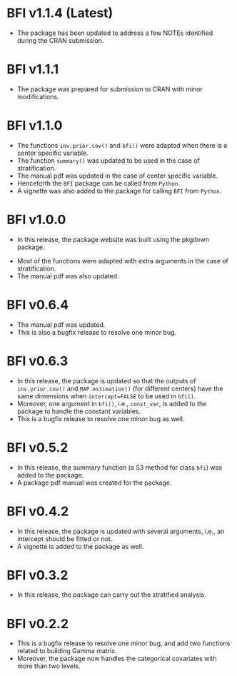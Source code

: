 # BFI v1.1.4 (Latest)
* The package has been updated to address a few NOTEs identified during the CRAN submission.

# BFI v1.1.1
* The package was prepared for submission to CRAN with minor modifications.

# BFI v1.1.0
* The functions `inv.prior.cov()` and `bfi()` were adapted when there is a center specific variable.
* The function `summary()` was updated to be used in the case of stratification.
* The manual pdf was updated in the case of center specific variable.
* Henceforth the `BFI` package can be called from `Python`. 
* A vignette was also added to the package for calling `BFI` from `Python`.

# BFI v1.0.0
+ In this release, the package website was built using the pkgdown package.
* Most of the functions were adapted with extra arguments in the case of stratification.
* The manual pdf was also updated.

# BFI v0.6.4
* The manual pdf was updated.
* This is also a bugfix release to resolve one minor bug.

# BFI v0.6.3
* In this release, the package is updated so that the outputs of `inv.prior.cov()` and `MAP.estimation()` (for different centers) have the same dimensions when `intercept=FALSE` to be used in `bfi()`.
* Moreover, one argument in `bfi()`, i.e., `const_var`, is added to the package to handle the constant variables.
* This is a bugfix release to resolve one minor bug as well.

# BFI v0.5.2
* In this release, the summary function (a S3 method for class `bfi`) was added to the package. 
* A package pdf manual was created for the package.

# BFI v0.4.2
* In this release, the package is updated with several arguments, i.e., an intercept should be fitted or not.
* A vignette is added to the package as well.

# BFI v0.3.2
* In this release, the package can carry out the stratified analysis.

# BFI v0.2.2
* This is a bugfix release to resolve one minor bug, and add two functions related to building Gamma matrix.
* Moreover, the package now handles the categorical covariates with more than two levels.


